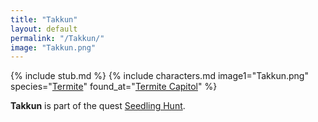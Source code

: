 ```yaml
---
title: "Takkun"
layout: default
permalink: "/Takkun/"
image: "Takkun.png"
---
```

{% include stub.md %}
{% include characters.md image1="Takkun.png" species="[Termite](/Termite)" found_at="[Termite Capitol](/Termite_Capitol)" %}

**Takkun** is part of the quest [Seedling Hunt](/Seedling_Hunt).